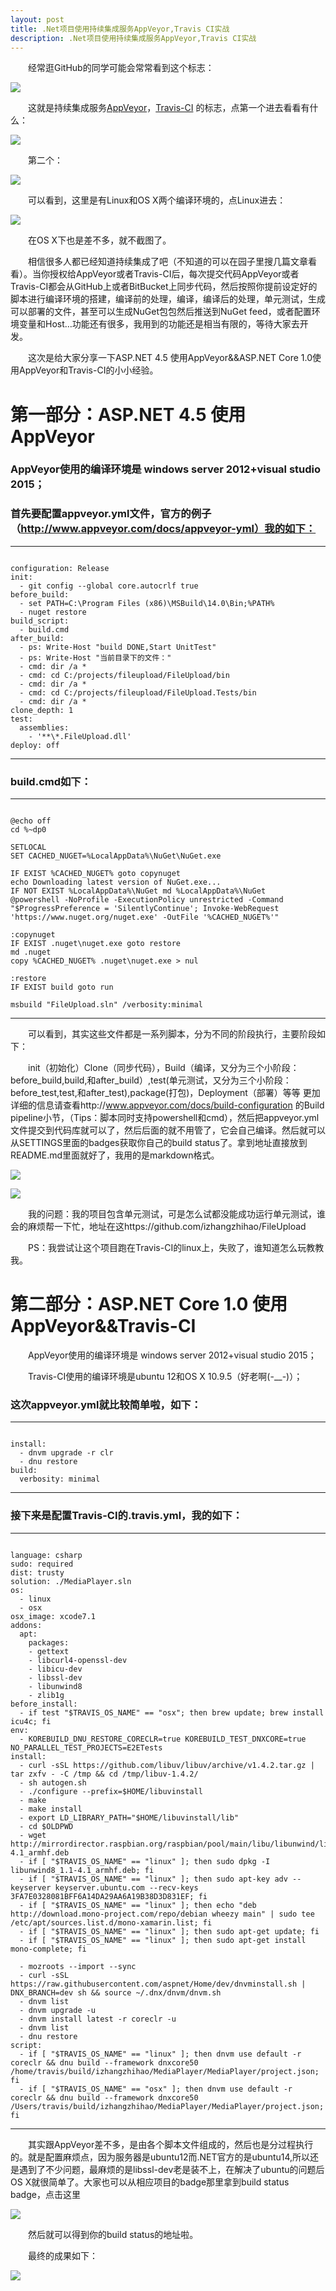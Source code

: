 ```yaml
---
layout: post
title: .Net项目使用持续集成服务AppVeyor,Travis CI实战
description: .Net项目使用持续集成服务AppVeyor,Travis CI实战
---
```

　　经常逛GitHub的同学可能会常常看到这个标志：

![](http://images2015.cnblogs.com/blog/759049/201602/759049-20160202192534538-126821609.png)

　　这就是持续集成服务[AppVeyor](https://ci.appveyor.com)，[Travis-CI](https://travis-ci.org) 的标志，点第一个进去看看有什么：

![](http://images2015.cnblogs.com/blog/759049/201602/759049-20160202191309741-1308412616.png)

　　第二个：

![](http://images2015.cnblogs.com/blog/759049/201602/759049-20160202191355241-148605863.png)

　　可以看到，这里是有Linux和OS X两个编译环境的，点Linux进去：

![](http://images2015.cnblogs.com/blog/759049/201602/759049-20160202191419116-367264552.png)

　　在OS X下也是差不多，就不截图了。

　　相信很多人都已经知道持续集成了吧（不知道的可以在园子里搜几篇文章看看）。当你授权给AppVeyor或者Travis-CI后，每次提交代码AppVeyor或者Travis-CI都会从GitHub上或者BitBucket上同步代码，然后按照你提前设定好的脚本进行编译环境的搭建，编译前的处理，编译，编译后的处理，单元测试，生成可以部署的文件，甚至可以生成NuGet包包然后推送到NuGet feed，或者配置环境变量和Host…功能还有很多，我用到的功能还是相当有限的，等待大家去开发。

　　这次是给大家分享一下ASP.NET 4.5 使用AppVeyor&&ASP.NET Core 1.0使用AppVeyor和Travis-CI的小小经验。

# 第一部分：ASP.NET 4.5 使用 AppVeyor



### AppVeyor使用的编译环境是 windows server 2012+visual studio 2015；

### 首先要配置appveyor.yml文件，官方的例子（http://www.appveyor.com/docs/appveyor-yml）我的如下：

---
```

configuration: Release
init:
  - git config --global core.autocrlf true
before_build:
  - set PATH=C:\Program Files (x86)\MSBuild\14.0\Bin;%PATH%
  - nuget restore
build_script:
  - build.cmd
after_build:
  - ps: Write-Host "build DONE,Start UnitTest"
  - ps: Write-Host "当前目录下的文件："
  - cmd: dir /a *
  - cmd: cd C:/projects/fileupload/FileUpload/bin
  - cmd: dir /a *
  - cmd: cd C:/projects/fileupload/FileUpload.Tests/bin
  - cmd: dir /a *
clone_depth: 1
test:
  assemblies:
    - '**\*.FileUpload.dll'
deploy: off

```
---

### build.cmd如下：

---
```

@echo off
cd %~dp0

SETLOCAL
SET CACHED_NUGET=%LocalAppData%\NuGet\NuGet.exe

IF EXIST %CACHED_NUGET% goto copynuget
echo Downloading latest version of NuGet.exe...
IF NOT EXIST %LocalAppData%\NuGet md %LocalAppData%\NuGet
@powershell -NoProfile -ExecutionPolicy unrestricted -Command "$ProgressPreference = 'SilentlyContinue'; Invoke-WebRequest 'https://www.nuget.org/nuget.exe' -OutFile '%CACHED_NUGET%'"

:copynuget
IF EXIST .nuget\nuget.exe goto restore
md .nuget
copy %CACHED_NUGET% .nuget\nuget.exe > nul

:restore
IF EXIST build goto run

msbuild "FileUpload.sln" /verbosity:minimal

```
---

　　可以看到，其实这些文件都是一系列脚本，分为不同的阶段执行，主要阶段如下：

　　init（初始化）Clone（同步代码），Build（编译，又分为三个小阶段：before_build,build,和after_build）,test(单元测试，又分为三个小阶段：before_test,test,和after_test),package(打包)，Deployment（部署）等等
更加详细的信息请查看http://www.appveyor.com/docs/build-configuration 的Build pipeline小节，（Tips：脚本同时支持powershell和cmd），然后把appveyor.yml文件提交到代码库就可以了，然后后面的就不用管了，它会自己编译。然后就可以从SETTINGS里面的badges获取你自己的build status了。拿到地址直接放到README.md里面就好了，我用的是markdown格式。


![](http://images2015.cnblogs.com/blog/759049/201602/759049-20160202191842100-1419112224.png)


![](http://images2015.cnblogs.com/blog/759049/201602/759049-20160202191857507-1341386216.png)


　　我的问题：我的项目包含单元测试，可是怎么试都没能成功运行单元测试，谁会的麻烦帮一下忙，地址在这https://github.com/izhangzhihao/FileUpload

　　PS：我尝试让这个项目跑在Travis-CI的linux上，失败了，谁知道怎么玩教教我。

# 第二部分：ASP.NET Core 1.0 使用 AppVeyor&&Travis-CI

　　AppVeyor使用的编译环境是 windows server 2012+visual studio 2015；

　　Travis-CI使用的编译环境是ubuntu 12和OS X 10.9.5（好老啊(-__-)）；

### 这次appveyor.yml就比较简单啦，如下：

---
```

install:
  - dnvm upgrade -r clr
  - dnu restore
build:
  verbosity: minimal

```
---

### 接下来是配置Travis-CI的.travis.yml，我的如下：

---
```

language: csharp
sudo: required
dist: trusty
solution: ./MediaPlayer.sln
os:
  - linux
  - osx
osx_image: xcode7.1
addons:
  apt:
    packages:
    - gettext
    - libcurl4-openssl-dev
    - libicu-dev
    - libssl-dev
    - libunwind8
    - zlib1g
before_install:
  - if test "$TRAVIS_OS_NAME" == "osx"; then brew update; brew install icu4c; fi
env:
  - KOREBUILD_DNU_RESTORE_CORECLR=true KOREBUILD_TEST_DNXCORE=true NO_PARALLEL_TEST_PROJECTS=E2ETests
install:
  - curl -sSL https://github.com/libuv/libuv/archive/v1.4.2.tar.gz | tar zxfv - -C /tmp && cd /tmp/libuv-1.4.2/
  - sh autogen.sh
  - ./configure --prefix=$HOME/libuvinstall
  - make
  - make install
  - export LD_LIBRARY_PATH="$HOME/libuvinstall/lib"
  - cd $OLDPWD
  - wget http://mirrordirector.raspbian.org/raspbian/pool/main/libu/libunwind/libunwind8_1.1-4.1_armhf.deb
  - if [ "$TRAVIS_OS_NAME" == "linux" ]; then sudo dpkg -I libunwind8_1.1-4.1_armhf.deb; fi
  - if [ "$TRAVIS_OS_NAME" == "linux" ]; then sudo apt-key adv --keyserver keyserver.ubuntu.com --recv-keys 3FA7E0328081BFF6A14DA29AA6A19B38D3D831EF; fi
  - if [ "$TRAVIS_OS_NAME" == "linux" ]; then echo "deb http://download.mono-project.com/repo/debian wheezy main" | sudo tee /etc/apt/sources.list.d/mono-xamarin.list; fi
  - if [ "$TRAVIS_OS_NAME" == "linux" ]; then sudo apt-get update; fi
  - if [ "$TRAVIS_OS_NAME" == "linux" ]; then sudo apt-get install mono-complete; fi

  - mozroots --import --sync
  - curl -sSL https://raw.githubusercontent.com/aspnet/Home/dev/dnvminstall.sh | DNX_BRANCH=dev sh && source ~/.dnx/dnvm/dnvm.sh
  - dnvm list
  - dnvm upgrade -u
  - dnvm install latest -r coreclr -u
  - dnvm list
  - dnu restore
script:
  - if [ "$TRAVIS_OS_NAME" == "linux" ]; then dnvm use default -r coreclr && dnu build --framework dnxcore50 /home/travis/build/izhangzhihao/MediaPlayer/MediaPlayer/project.json; fi
  - if [ "$TRAVIS_OS_NAME" == "osx" ]; then dnvm use default -r coreclr && dnu build --framework dnxcore50 /Users/travis/build/izhangzhihao/MediaPlayer/MediaPlayer/project.json; fi

```
---

　　其实跟AppVeyor差不多，是由各个脚本文件组成的，然后也是分过程执行的。就是配置麻烦点，因为服务器是ubuntu12而.NET官方的是ubuntu14,所以还是遇到了不少问题，最麻烦的是libssl-dev老是装不上，在解决了ubuntu的问题后OS X就很简单了。大家也可以从相应项目的badge那里拿到build status badge，点击这里

![](http://images2015.cnblogs.com/blog/759049/201602/759049-20160202192159522-1549863107.png)

　　然后就可以得到你的build status的地址啦。

　　最终的成果如下：

![](http://images2015.cnblogs.com/blog/759049/201602/759049-20160202192257069-1958312090.png)